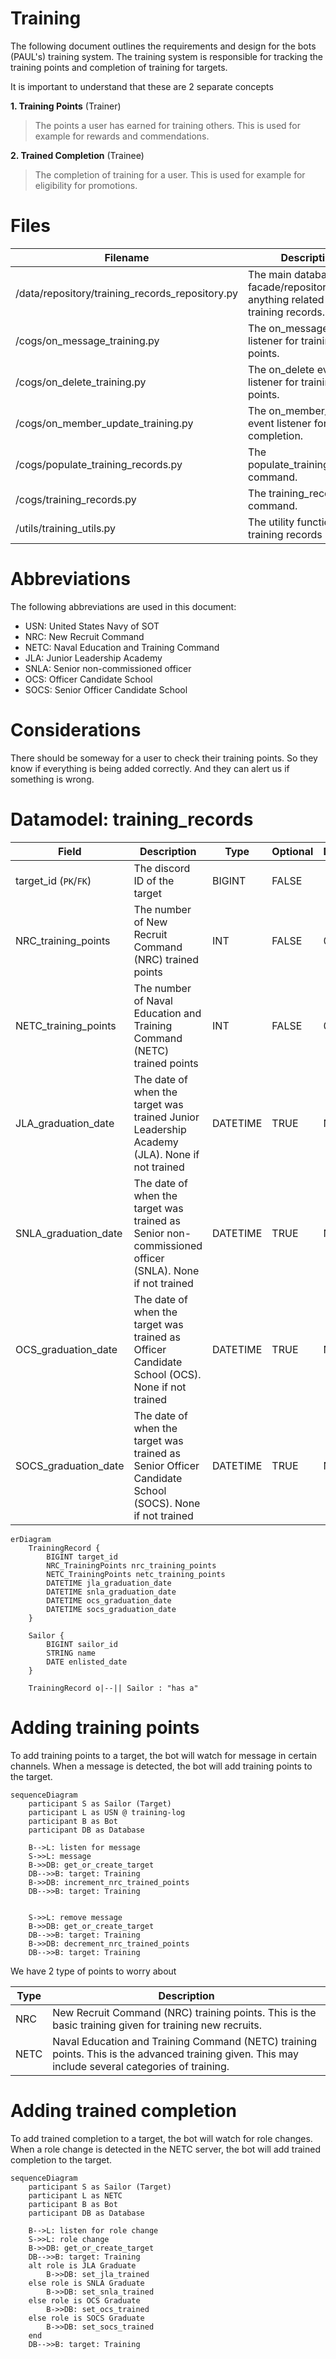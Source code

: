 # Training
The following document outlines the requirements and design for the bots (PAUL's) training system. 
The training system is responsible for tracking the training points and completion of training for targets.

It is important to understand that these are 2 separate concepts

**1. Training Points** (Trainer)
> The points a user has earned for training others. This is used for example for rewards and commendations.

**2. Trained Completion** (Trainee)
> The completion of training for a user. This is used for example for eligibility for promotions.

# Files

| Filename                                        | Description                                                                   | Status |
|-------------------------------------------------|-------------------------------------------------------------------------------|--------|
| /data/repository/training_records_repository.py | The main database facade/repository for anything related to training records. | TODO   |
| /cogs/on_message_training.py                    | The on_message event listener for training points.                            | TODO   |
| /cogs/on_delete_training.py                     | The on_delete event listener for training points.                             | TODO   |
| /cogs/on_member_update_training.py              | The on_member_update event listener for trained completion.                   | TODO   |
| /cogs/populate_training_records.py              | The populate_training_records command.                                        | TODO   |
| /cogs/training_records.py                       | The training_records command.                                                 | TODO   |
| /utils/training_utils.py                        | The utility functions for training records                                    | TODO   |

# Abbreviations
The following abbreviations are used in this document:
- USN: United States Navy of SOT
- NRC: New Recruit Command
- NETC: Naval Education and Training Command
- JLA: Junior Leadership Academy
- SNLA: Senior non-commissioned officer
- OCS: Officer Candidate School
- SOCS: Senior Officer Candidate School

# Considerations
There should be someway for a user to check their training points. 
So they know if everything is being added correctly. And they can alert us if something is wrong.

# Datamodel: training_records
| Field                 | Description                                                                                            | Type     | Optional | Default | Context |
|-----------------------|--------------------------------------------------------------------------------------------------------|----------|----------|---------|---------|
| target_id (`PK`/`FK`) | The discord ID of the target                                                                           | BIGINT   | FALSE    |         |         |
| NRC_training_points   | The number of New Recruit Command (NRC) trained points                                                 | INT      | FALSE    | 0       | Trainer |
| NETC_training_points  | The number of Naval Education and Training Command (NETC) trained points                               | INT      | FALSE    | 0       | Trainer |
| JLA_graduation_date   | The date of when the target was trained Junior Leadership Academy (JLA). None if not trained           | DATETIME | TRUE     | None    | Trainee |
| SNLA_graduation_date  | The date of when the target was trained as Senior non-commissioned officer (SNLA). None if not trained | DATETIME | TRUE     | None    | Trainee |
| OCS_graduation_date   | The date of when the target was trained as Officer Candidate School (OCS). None if not trained         | DATETIME | TRUE     | None    | Trainee |
| SOCS_graduation_date  | The date of when the target was trained as Senior Officer Candidate School (SOCS). None if not trained | DATETIME | TRUE     | None    | Trainee |

```mermaid
erDiagram
    TrainingRecord {
        BIGINT target_id
        NRC_TrainingPoints nrc_training_points
        NETC_TrainingPoints netc_training_points
        DATETIME jla_graduation_date
        DATETIME snla_graduation_date
        DATETIME ocs_graduation_date
        DATETIME socs_graduation_date
    }

    Sailor {
        BIGINT sailor_id
        STRING name
        DATE enlisted_date
    }
    
    TrainingRecord o|--|| Sailor : "has a"
```

# Adding training points
To add training points to a target, the bot will watch for message in certain channels. When a message is detected, the bot will add training points to the target. 
```mermaid
sequenceDiagram
    participant S as Sailor (Target)
    participant L as USN @ training-log
    participant B as Bot
    participant DB as Database
        
    B-->L: listen for message
    S->>L: message
    B->>DB: get_or_create_target
    DB-->>B: target: Training
    B->>DB: increment_nrc_trained_points
    DB-->>B: target: Training

    
    S->>L: remove message
    B->>DB: get_or_create_target
    DB-->>B: target: Training
    B->>DB: decrement_nrc_trained_points
    DB-->>B: target: Training
```

We have 2 type of points to worry about 

| Type | Description                                                                                                                                                 |
|------|-------------------------------------------------------------------------------------------------------------------------------------------------------------|
| NRC  | New Recruit Command (NRC) training points. This is the basic training given for training new recruits.                                                      |
| NETC | Naval Education and Training Command (NETC) training points. This is the advanced training given. This may include several categories of training.          |

# Adding trained completion
To add trained completion to a target, the bot will watch for role changes. When a role change is detected in the NETC server, the bot will add trained completion to the target. 
```mermaid
sequenceDiagram
    participant S as Sailor (Target)
    participant L as NETC
    participant B as Bot
    participant DB as Database
        
    B-->L: listen for role change
    S->>L: role change
    B->>DB: get_or_create_target
    DB-->>B: target: Training
    alt role is JLA Graduate
        B->>DB: set_jla_trained
    else role is SNLA Graduate
        B->>DB: set_snla_trained
    else role is OCS Graduate
        B->>DB: set_ocs_trained
    else role is SOCS Graduate
        B->>DB: set_socs_trained
    end
    DB-->>B: target: Training
```